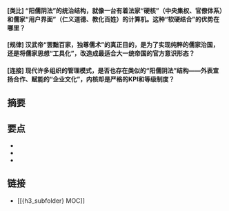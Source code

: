 #### [类比] “阳儒阴法”的统治结构，就像一台有着法家“硬核”（中央集权、官僚体系）和儒家“用户界面”（仁义道德、教化百姓）的计算机。这种“软硬结合”的优势在哪里？


#### [规律] 汉武帝“罢黜百家，独尊儒术”的真正目的，是为了实现纯粹的儒家治国，还是将儒家思想“工具化”，改造成最适合大一统帝国的官方意识形态？


#### [连接] 现代许多组织的管理模式，是否也存在类似的“阳儒阴法”结构——外表宣扬合作、赋能的“企业文化”，内核却是严格的KPI和等级制度？


## 摘要


## 要点

- 
- 
- 

## 链接

- [[{h3_subfolder} MOC]]
